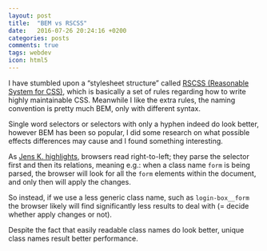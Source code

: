 ```yaml
---
layout: post
title:  "BEM vs RSCSS"
date:   2016-07-26 20:24:16 +0200
categories: posts
comments: true
tags: webdev
icon: html5
---
```

I have stumbled upon a “stylesheet structure” called [RSCSS (Reasonable System for CSS)](https://github.com/rstacruz/rscss), which is basically a set of rules regarding how to write highly maintainable CSS. Meanwhile I like the extra rules, the naming convention is pretty much BEM, only with different syntax.

Single word selectors or selectors with only a hyphen indeed do look better, however BEM has been so popular, I did some research on what possible effects differences may cause and I found something interesting.

As [Jens K. highlights](https://www.designernews.co/stories/43322-rscss), browsers read right-to-left; they parse the selector first and then its relations, meaning e.g.: when a class name `form` is being parsed, the browser will look for all the `form` elements within the document, and only then will apply the changes.

So instead, if we use a less generic class name, such as `login-box__form` the browser likely will find significantly less results to deal with (= decide whether apply changes or not).

Despite the fact that easily readable class names do look better, unique class names result better performance.